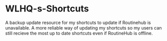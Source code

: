 # WLHQ-s-Shortcuts
A backup update resource for my shortcuts to update if Routinehub is unavailable.
A more reliable way of updating my shortcuts so my users can still recieve the most up to date shortcuts even if RoutineHub is offline.
